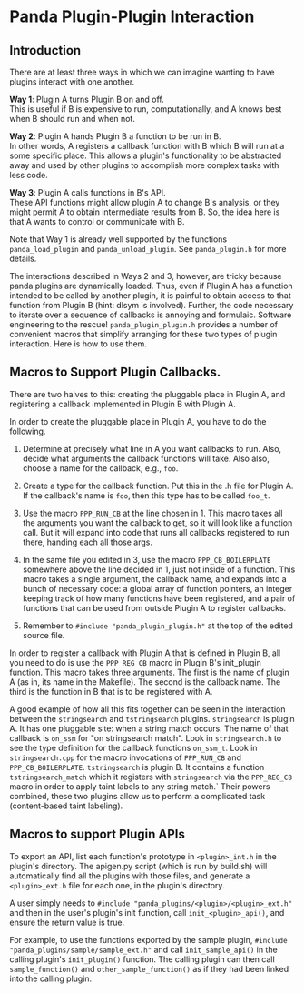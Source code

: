   
Panda Plugin-Plugin Interaction  
===============================  
  
Introduction  
------------  
  
There are at least three ways in which we can imagine wanting to have
plugins interact with one another.
    
__Way 1__: Plugin A turns Plugin B on and off.  
This is useful if B is expensive to run, computationally, and A knows
best when B should run and when not.

__Way 2__: Plugin A hands Plugin B a function to be run in B.  
In other words, A registers a callback function with B which B will
run at a some specific place.  This allows a plugin's functionality to
be abstracted away and used by other plugins to accomplish more
complex tasks with less code.

__Way 3__: Plugin A calls functions in B's API.  
These API functions might allow plugin A to change B's analysis, or
they might permit A to obtain intermediate results from B.  So, the
idea here is that A wants to control or communicate with B.

Note that Way 1 is already well supported by the functions
`panda_load_plugin` and `panda_unload_plugin`.  See `panda_plugin.h`
for more details.

The interactions described in Ways 2 and 3, however, are tricky
because panda plugins are dynamically loaded.  Thus, even if Plugin A
has a function intended to be called by another plugin, it is painful
to obtain access to that function from Plugin B (hint: dlsym is
involved).  Further, the code necessary to iterate over a sequence of
callbacks is annoying and formulaic.  Software engineering to the
rescue!  `panda_plugin_plugin.h` provides a number of convenient
macros that simplify arranging for these two types of plugin
interaction.  Here is how to use them.


Macros to Support Plugin Callbacks. 
--------------------------------------------

There are two halves to this: creating the pluggable place in Plugin
A, and registering a callback implemented in Plugin B with Plugin A.

In order to create the pluggable place in Plugin A, you have to do
the following.

1. Determine at precisely what line in A you want callbacks to run.
Also, decide what arguments the callback functions will take.  Also
also, choose a name for the callback, e.g., `foo`.

2. Create a type for the callback function.  Put this in the .h file
for Plugin A.  If the callback's name is `foo`, then this type has to
be called `foo_t`.

3. Use the macro `PPP_RUN_CB` at the line chosen in 1.  This macro
takes all the arguments you want the callback to get, so it will look
like a function call.  But it will expand into code that runs all
callbacks registered to run there, handing each all those args.

4. In the same file you edited in 3, use the macro
`PPP_CB_BOILERPLATE` somewhere above the line decided in 1, just not
inside of a function.  This macro takes a single argument, the
callback name, and expands into a bunch of necessary code: a global
array of function pointers, an integer keeping track of how many
functions have been registered, and a pair of functions that can be
used from outside Plugin A to register callbacks.

5. Remember to `#include "panda_plugin_plugin.h"` at the top of the
edited source file.

In order to register a callback with Plugin A that is defined in
Plugin B, all you need to do is use the `PPP_REG_CB` macro in Plugin
B's init_plugin function.  This macro takes three arguments.
The first is the name of plugin A (as in, its name in the Makefile).
The second is the callback name.  The third is the function in B
that is to be registered with A.

A good example of how all this fits together can be seen in the
interaction between the `stringsearch` and `tstringsearch` plugins.
`stringsearch` is plugin A.  It has one pluggable site: when a string
match occurs.  The name of that callback is `on_ssm` for "on
stringsearch match".  Look in `stringsearch.h` to see the type
definition for the callback functions `on_ssm_t`.  Look in
`stringsearch.cpp` for the macro invocations of `PPP_RUN_CB` and
`PPP_CB_BOILERPLATE`.  `tstringsearch` is plugin B.  It contains a
function `tstringsearch_match` which it registers with `stringsearch`
via the `PPP_REG_CB` macro in order to apply taint labels to any
string match.` Their powers combined, these two plugins allow us to
perform a complicated task (content-based taint labeling).


Macros to support Plugin APIs
-----------------------------

To export an API, list each function's prototype in `<plugin>_int.h` in the plugin's directory.
The apigen.py script (which is run by build.sh) will automatically find all the plugins
with those files, and generate a `<plugin>_ext.h` file for each one, in the plugin's directory.

A user simply needs to `#include "panda_plugins/<plugin>/<plugin>_ext.h"` and then
in the user's plugin's init function, call `init_<plugin>_api()`, and ensure the return value is true.

For example, to use the functions exported by the sample plugin, `#include "panda_plugins/sample/sample_ext.h"`
and call `init_sample_api()` in the calling plugin's `init_plugin()` function. The calling plugin can then call
`sample_function()` and `other_sample_function()` as if they had been linked into the calling plugin.
